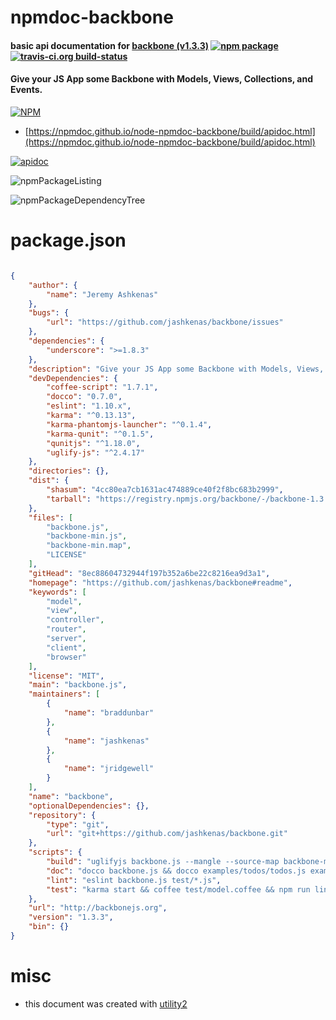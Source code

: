 # npmdoc-backbone

#### basic api documentation for  [backbone (v1.3.3)](https://github.com/jashkenas/backbone#readme)  [![npm package](https://img.shields.io/npm/v/npmdoc-backbone.svg?style=flat-square)](https://www.npmjs.org/package/npmdoc-backbone) [![travis-ci.org build-status](https://api.travis-ci.org/npmdoc/node-npmdoc-backbone.svg)](https://travis-ci.org/npmdoc/node-npmdoc-backbone)

#### Give your JS App some Backbone with Models, Views, Collections, and Events.

[![NPM](https://nodei.co/npm/backbone.png?downloads=true&downloadRank=true&stars=true)](https://www.npmjs.com/package/backbone)

- [https://npmdoc.github.io/node-npmdoc-backbone/build/apidoc.html](https://npmdoc.github.io/node-npmdoc-backbone/build/apidoc.html)

[![apidoc](https://npmdoc.github.io/node-npmdoc-backbone/build/screenCapture.buildCi.browser.%252Ftmp%252Fbuild%252Fapidoc.html.png)](https://npmdoc.github.io/node-npmdoc-backbone/build/apidoc.html)

![npmPackageListing](https://npmdoc.github.io/node-npmdoc-backbone/build/screenCapture.npmPackageListing.svg)

![npmPackageDependencyTree](https://npmdoc.github.io/node-npmdoc-backbone/build/screenCapture.npmPackageDependencyTree.svg)



# package.json

```json

{
    "author": {
        "name": "Jeremy Ashkenas"
    },
    "bugs": {
        "url": "https://github.com/jashkenas/backbone/issues"
    },
    "dependencies": {
        "underscore": ">=1.8.3"
    },
    "description": "Give your JS App some Backbone with Models, Views, Collections, and Events.",
    "devDependencies": {
        "coffee-script": "1.7.1",
        "docco": "0.7.0",
        "eslint": "1.10.x",
        "karma": "^0.13.13",
        "karma-phantomjs-launcher": "^0.1.4",
        "karma-qunit": "^0.1.5",
        "qunitjs": "^1.18.0",
        "uglify-js": "^2.4.17"
    },
    "directories": {},
    "dist": {
        "shasum": "4cc80ea7cb1631ac474889ce40f2f8bc683b2999",
        "tarball": "https://registry.npmjs.org/backbone/-/backbone-1.3.3.tgz"
    },
    "files": [
        "backbone.js",
        "backbone-min.js",
        "backbone-min.map",
        "LICENSE"
    ],
    "gitHead": "8ec88604732944f197b352a6be22c8216ea9d3a1",
    "homepage": "https://github.com/jashkenas/backbone#readme",
    "keywords": [
        "model",
        "view",
        "controller",
        "router",
        "server",
        "client",
        "browser"
    ],
    "license": "MIT",
    "main": "backbone.js",
    "maintainers": [
        {
            "name": "braddunbar"
        },
        {
            "name": "jashkenas"
        },
        {
            "name": "jridgewell"
        }
    ],
    "name": "backbone",
    "optionalDependencies": {},
    "repository": {
        "type": "git",
        "url": "git+https://github.com/jashkenas/backbone.git"
    },
    "scripts": {
        "build": "uglifyjs backbone.js --mangle --source-map backbone-min.map -o backbone-min.js",
        "doc": "docco backbone.js && docco examples/todos/todos.js examples/backbone.localStorage.js",
        "lint": "eslint backbone.js test/*.js",
        "test": "karma start && coffee test/model.coffee && npm run lint"
    },
    "url": "http://backbonejs.org",
    "version": "1.3.3",
    "bin": {}
}
```



# misc
- this document was created with [utility2](https://github.com/kaizhu256/node-utility2)
